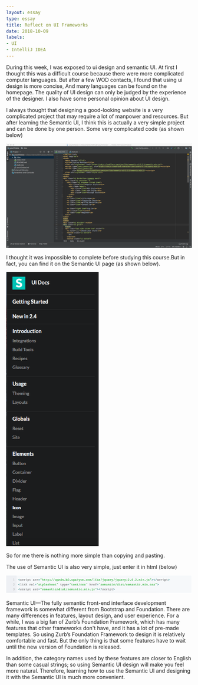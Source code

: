 ```yaml
---
layout: essay
type: essay
title: Reflect on UI Frameworks
date: 2018-10-09
labels:
- UI
- IntelliJ IDEA
---
```

  During this week, I was exposed to ui design and semantic UI. At first I thought this was a difficult course because there were more complicated computer languages. But after a few WOD contacts, I found that using ui design is more concise, And many languages can be found on the homepage. The quality of UI design can only be judged by the experience of the designer. I also have some personal opinion about UI design.

I always thought that designing a good-looking website is a very complicated project that may require a lot of manpower and resources. But after learning the Semantic UI, I think this is actually a very simple project and can be done by one person. Some very complicated code (as shown below)

<img class="ui image" src = "../images/ui1.png"> 


  I thought it was impossible to complete before studying this course.But in fact, you can find it on the Semantic UI page (as shown below).
  
  <img class="ui image" src = "../images/ui.png"> 

So for me there is nothing more simple than copying and pasting.



 The use of Semantic UI is also very simple, just enter it in html (below)

<img class="ui image" src = "../images/ui2.png"> 

 Semantic UI—The fully semantic front-end interface development framework is somewhat different from Bootstrap and Foundation. There are many differences in features, layout design, and user experience. For a while, I was a big fan of Zurb’s Foundation Framework, which has many features that other frameworks don't have, and it has a lot of pre-made templates. So using Zurb’s Foundation Framework to design it is relatively comfortable and fast. But the only thing is that some features have to wait until the new version of Foundation is released.
 

In addition, the category names used by these features are closer to English than some casual strings; so using Semantic UI design will make you feel more natural. Therefore, learning how to use the Semantic UI and designing it with the Semantic UI is much more convenient.
